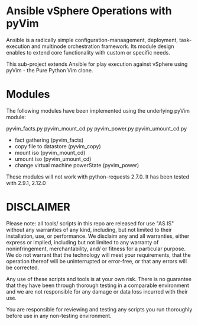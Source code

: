 Ansible vSphere Operations with pyVim
=====================================

Ansible is a radically simple configuration-manaagement, deployment, task-execution and multinode orchestration framework. Its module design enables to extend core functionality with custom or specific needs.

This sub-project extends Ansible for play execution against vSphere using pyVim - the Pure Python Vim clone.

Modules
=======
The following modules have been implemented using the underlying pyVim module:

pyvim_facts.py  pyvim_mount_cd.py  pyvim_power.py  pyvim_umount_cd.py
  - fact gathering (pyvim_facts)
  - copy file to datastore (pyvim_copy)
  - mount iso (pyvim_mount_cd)
  - umount iso (pyvim_umount_cd)
  - change virtual machine powerState (pyvim_power)

These modules will not work with python-requests 2.7.0. It has been tested with 2.9.1, 2.12.0

DISCLAIMER
==========
Please note: all tools/ scripts in this repo are released for use "AS IS" without any warranties of any kind, including, but not limited to their installation, use, or performance. We disclaim any and all warranties, either express or implied, including but not limited to any warranty of noninfringement, merchantability, and/ or fitness for a particular purpose. We do not warrant that the technology will meet your requirements, that the operation thereof will be uninterrupted or error-free, or that any errors will be corrected.

Any use of these scripts and tools is at your own risk. There is no guarantee that they have been through thorough testing in a comparable environment and we are not responsible for any damage or data loss incurred with their use.

You are responsible for reviewing and testing any scripts you run thoroughly before use in any non-testing environment.
